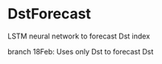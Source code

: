 # DstForecast
LSTM neural network to forecast Dst index

branch 18Feb: Uses only Dst to forecast Dst
